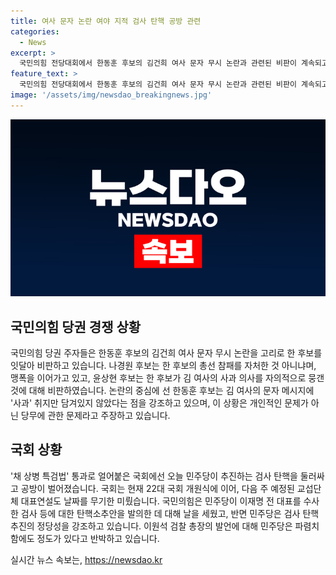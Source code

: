```yaml
---
title: 여사 문자 논란 여야 지적 검사 탄핵 공방 관련
categories:
  - News
excerpt: >
  국민의힘 전당대회에서 한동훈 후보의 김건희 여사 문자 무시 논란과 관련된 비판이 계속되고 있습니다. 이에 대해 후보들은 강한 비판을 펼치고 있는 가운데, 국회는 민주당이 추진한 검사 탄핵을 둘러싼 갈등으로 공방이 벌어지고 있습니다. 국회 파행의 책임을 야당에 돌리고 있는 국민의힘은 민주당의 탄핵 추진을 강하게 비판하며 법치 파괴를 비판하고 있습니다. 한편, 민주당은 검사 탄핵 추진의 정당성을 강조하며 이견을 드러내고 있습니다.
feature_text: >
  국민의힘 전당대회에서 한동훈 후보의 김건희 여사 문자 무시 논란과 관련된 비판이 계속되고 있습니다. 이에 대해 후보들은 강한 비판을 펼치고 있는 가운데, 국회는 민주당이 추진한 검사 탄핵을 둘러싼 갈등으로 공방이 벌어지고 있습니다. 국회 파행의 책임을 야당에 돌리고 있는 국민의힘은 민주당의 탄핵 추진을 강하게 비판하며 법치 파괴를 비판하고 있습니다. 한편, 민주당은 검사 탄핵 추진의 정당성을 강조하며 이견을 드러내고 있습니다.
image: '/assets/img/newsdao_breakingnews.jpg'
---
```


<p><img src="/assets/img/newsdao_breakingnews.jpg" alt="bookingtag 속보" /></p>

<h2 data-ke-size="size26">국민의힘 당권 경쟁 상황</h2>

<p>국민의힘 당권 주자들은 한동훈 후보의 김건희 여사 문자 무시 논란을 고리로 한 후보를 잇달아 비판하고 있습니다. 나경원 후보는 한 후보의 총선 참패를 자처한 것 아니냐며, 맹폭을 이어가고 있고, 윤상현 후보는 한 후보가 김 여사의 사과 의사를 자의적으로 뭉갠 것에 대해 비판하였습니다. 논란의 중심에 선 한동훈 후보는 김 여사의 문자 메시지에 '사과' 취지만 담겨있지 않았다는 점을 강조하고 있으며, 이 상황은 개인적인 문제가 아닌 당무에 관한 문제라고 주장하고 있습니다.</p>

<h2 data-ke-size="size26">국회 상황</h2>

<p>'채 상병 특검법' 통과로 얼어붙은 국회에선 오늘 민주당이 추진하는 검사 탄핵을 둘러싸고 공방이 벌어졌습니다. 국회는 현재 22대 국회 개원식에 이어, 다음 주 예정된 교섭단체 대표연설도 날짜를 무기한 미뤘습니다. 국민의힘은 민주당이 이재명 전 대표를 수사한 검사 등에 대한 탄핵소추안을 발의한 데 대해 날을 세웠고, 반면 민주당은 검사 탄핵 추진의 정당성을 강조하고 있습니다. 이원석 검찰 총장의 발언에 대해 민주당은 파렴치함에도 정도가 있다고 반박하고 있습니다.</p>
실시간 뉴스 속보는, <a href="https://newsdao.kr" rel="dofollow">https://newsdao.kr</a>


